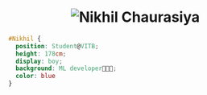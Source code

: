 <h1 align="center">
  <img src="https://github.com/nikk-16/profile/blob/main/name.svg" alt="Nikhil Chaurasiya" />
</h1>

```css
#Nikhil { 
  position: Student@VITB; 
  height: 178cm; 
  display: boy; 
  background: ML developer👨🏻‍💻; 
  color: blue 
}
```


<!--
**nikk-16/nikk-16** is a ✨ _special_ ✨ repository because its `README.md` (this file) appears on your GitHub profile.

Here are some ideas to get you started:

- 🔭 I’m currently working on java...
- 🌱 I’m currently learning python...
- 👯 I’m looking to collaborate on machine learning projects...
- 🤔 I’m looking for help with my fellow teammates...
- 💬 Ask me about ...
- 📫 How to reach me: nikhilchaurasiya16401@gmail.com...
- 😄 Pronouns: ...
- ⚡ Fun fact: ...
-->
